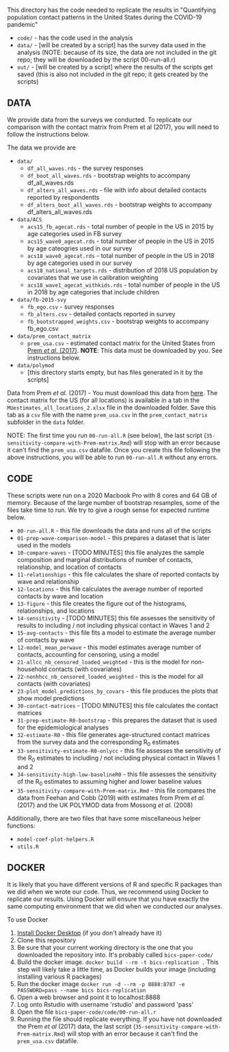 
This directory has the code needed to replicate the results in
"Quantifying population contact patterns in the United States during the COVID-19 pandemic"


* `code/` - has the code used in the analysis
* `data/` - [will be created by a script] has the survey data used in the analysis
            (NOTE: because of its size, the data are not included in the git repo; they will be downloaded by the script 00-run-all.r)
* `out/`  - [will be created by a script] where the results of the scripts get saved (this is also not included in the git repo; it gets created by the scripts)

## DATA

We provide data from the surveys we conducted.  To replicate our comparison
with the contact matrix from Prem et al (2017), you will need to follow the
instructions below.

The data we provide are

* `data/`
	- `df_all_waves.rds` - the survey responses 
	- `df_boot_all_waves.rds` - bootstrap weights to accompany df_all_waves.rds
	- `df_alters_all_waves.rds` - file with info about detailed contacts reported by respondentts
	- `df_alters_boot_all_waves.rds` - bootstrap weights to accompany df_alters_all_waves.rds
* `data/ACS`
	- `acs15_fb_agecat.rds` - total number of people in the US in 2015 by age categories used in FB survey
	- `acs15_wave0_agecat.rds` - total number of people in the US in 2015 by age cateogries used in our survey
	- `acs18_wave0_agecat.rds` - total number of people in the US in 2018 by age categories used in our survey
	- `acs18_national_targets.rds` - distribution of 2018 US population by covariates that we use in calibration weighting
	- `acs18_wave1_agecat_withkids.rds` - total number of people in the US in 2018 by age categories that include children
* `data/fb-2015-svy`
	- `fb_ego.csv` - survey responses
	- `fb_alters.csv` - detailed contacts reported in survey
	- `fb_bootstrapped_weights.csv` - bootstrap weights to accompany fb_ego.csv
* `data/prem_contact_matrix`
	- `prem_usa.csv` - estimated contact matrix for the United States from [Prem *et al.* (2017)](https://journals.plos.org/ploscompbiol/article?id=10.1371/journal.pcbi.1005697). **NOTE**: This data must be downloaded by you. See instructions below.
* `data/polymod`
	- [this directory starts empty, but has files generated in it by the scripts]

Data from Prem *et al.* (2017) - You must download this data from [here](https://doi.org/10.1371/journal.pcbi.1005697.s002). The contact matrix for the US (for all locations) is available in a tab in the `MUestimates_all_locations_2.xlsx` file in the downloaded folder. Save this tab as a `csv` file with the name `prem_usa.csv` in the `prem_contact_matrix` subfolder in the `data` folder.

NOTE: The first time you run `00-run-all.R` (see below), the last script (`35-sensitivity-compare-with-Prem-matrix.Rmd`) will stop with an error because it can't find the `prem_usa.csv` datafile. Once you create this file following the above instructions, you will be able to run `00-run-all.R` without any errors. 

## CODE

These scripts were run on a 2020 Macbook Pro with 8 cores and 64 GB of memory.
Because of the large number of bootstrap resamples, some of the files take time to run.
We try to give a rough sense for expected runtime below.

* `00-run-all.R` - this file downloads the data and runs all of the scripts
* `01-prep-wave-comparison-model` - this prepares a dataset that is later used in the models
* `10-compare-waves` - [TODO MINUTES] this file analyzes the sample composition and marginal distributions of number of contacts, relationship, and location of contacts 
* `11-relationships` - this file calculates the share of reported contacts by wave and relationship 
* `12-locations` - this file calculates the average number of reported contacts by wave and location 
* `13-figure` - this file creates the figure out of the histograms, relationships, and locations 
* `14-sensitivity` - [TODO MINUTES] this file assesses the sensitivity of results to including / not including physical contact in Waves 1 and 2 
* `15-avg-contacts` - this file fits a model to estimate the average number of contacts by wave 
* `12-model_mean_perwave` - this model estimates average number of contacts, accounting for censoring, using a model
* `21-allcc_nb_censored_loaded_weighted` - this is the model for non-household contacts (with covariates)
* `22-nonhhcc_nb_censored_loaded_weighted` - this is the model for all contacts (with covariates)
* `23-plot_model_predictions_by_covars` - this file produces the plots that show model predictions 
* `30-contact-matrices` - [TODO MINUTES] this file calculates the contact matrices
* `31-prep-estimate-R0-bootstrap` - this prepares the dataset that is used for the epidemiological analyses
* `32-estimate-R0` - this file generates age-structured contact matrices from the survey data and the corresponding R<sub>0</sub> estimates 
* `33-sensitivity-estimate-R0-onlycc` - this file assesses the sensitivity of the R<sub>0</sub> estimates  to including / not including physical contact in Waves 1 and 2
* `34-sensitivity-high-low-baselineR0` - this file assesses the sensitivity of the R<sub>0</sub> estimates  to assuming higher and lower baseline values
* `35-sensitivity-compare-with-Prem-matrix.Rmd` - this file compares the data from Feehan and Cobb (2019) with estimates from Prem *et al.* (2017) and the UK POLYMOD data from Mossong *et al.* (2008)

Additionally, there are two files that have some miscellaneous helper functions:

* `model-coef-plot-helpers.R`
* `utils.R`


## DOCKER

It is likely that you have different versions of R and specific R packages than we did
when we wrote our code.  Thus, we recommend using Docker to replicate our results. 
Using Docker will ensure that you have exactly the same computing environment that we did
when we conducted our analyses.

To use Docker

1. [Install Docker Desktop](https://www.docker.com/get-started) (if you don't already have it)
1. Clone this repository 
1. Be sure that your current working directory is the one that you downloaded the repository into. It's probably called `bics-paper-code/`
1. Build the docker image. 
	`docker build --rm -t bics-replication .`
   This step will likely take a little time, as Docker builds your image (including installing various R packages)
1. Run the docker image
	`docker run -d --rm -p 8888:8787 -e PASSWORD=pass --name bics bics-replication`
1. Open a web browser and point it to localhost:8888
1. Log onto Rstudio with username 'rstudio' and password 'pass'
1. Open the file `bics-paper-code/code/00-run-all.r`
1. Running the file should replicate everything. If you have not downloaded the Prem *et al* (2017) data, the last script (`35-sensitivity-compare-with-Prem-matrix.Rmd`) will stop with an error because it can't find the `prem_usa.csv` datafile.

